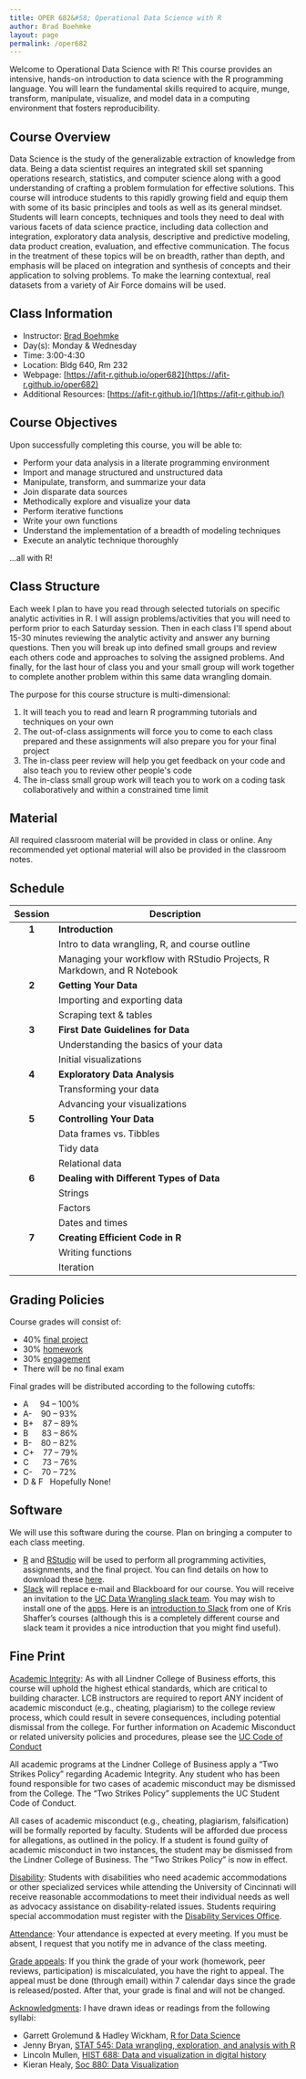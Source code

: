```yaml
---
title: OPER 682&#58; Operational Data Science with R
author: Brad Boehmke
layout: page
permalink: /oper682
---
```


Welcome to Operational Data Science with R! This course provides an intensive, hands-on introduction to data science with the R programming language. You will learn the fundamental skills required to acquire, munge, transform, manipulate, visualize, and model data in a computing environment that fosters reproducibility.


## Course Overview
Data Science is the study of the generalizable extraction of knowledge from data. Being a data scientist requires an integrated skill set spanning operations research, statistics, and computer science along with a good understanding of crafting a problem formulation for effective solutions. This course will introduce students to this rapidly growing field and equip them with some of its basic principles and tools as well as its general mindset.  Students will learn concepts, techniques and tools they need to deal with various facets of data science practice, including data collection and integration, exploratory data analysis, descriptive and predictive modeling, data product creation, evaluation, and effective communication. The focus in the treatment of these topics will be on breadth, rather than depth, and emphasis will be placed on integration and synthesis of concepts and their application to solving problems. To make the learning contextual, real datasets from a variety of Air Force domains will be used. 



## Class Information

* Instructor: [Brad Boehmke](http://bradleyboehmke.github.io/) &nbsp; 
  <a href="mailto:boehmkbc@ucmail.uc.edu" target="_blank" style="color:#515151;"><i class="fa fa-envelope" style="font-size:1em"></i></a> &nbsp;
  <a href="https://twitter.com/bradleyboehmke" target="_blank" style="color:#515151;"><i class="fa fa-twitter"></i></a> &nbsp;
  <a href="https://github.com/bradleyboehmke" target="_blank" style="color:#515151;"><i class="fa fa-github" style="font-size:1em"></i></a> &nbsp;
  <a href="https://www.linkedin.com/in/brad-boehmke-ph-d-9b0a257" target="_blank" style="color:#515151;"><i class="fa fa-linkedin" style="font-size:1em"></i></a>
* Day(s): Monday & Wednesday
* Time: 3:00-4:30
* Location: Bldg 640, Rm 232
* Webpage: [https://afit-r.github.io/oper682](https://afit-r.github.io/oper682)
* Additional Resources: [https://afit-r.github.io/](https://afit-r.github.io/)


## Course Objectives

Upon successfully completing this course, you will be able to:

- Perform your data analysis in a literate programming environment
- Import and manage structured and unstructured data
- Manipulate, transform, and summarize your data
- Join disparate data sources
- Methodically explore and visualize your data
- Perform iterative functions
- Write your own functions
- Understand the implementation of a breadth of modeling techniques
- Execute an analytic technique thoroughly

...all with R!

## Class Structure 

Each week I plan to have you read through selected tutorials on specific analytic activities in R. I will assign problems/activities that you will need to perform prior to each Saturday session. Then in each class I'll spend about 15-30 minutes reviewing the analytic activity and answer any burning questions. Then you will break up into defined small groups and review each others code and approaches to solving the assigned problems. And finally, for the last hour of class you and your small group will work together to complete another problem within this same data wrangling domain.

The purpose for this course structure is multi-dimensional:

1. It will teach you to read and learn R programming tutorials and techniques on your own
2. The out-of-class assignments will force you to come to each class prepared and these assignments will also prepare you for your final project
3. The in-class peer review will help you get feedback on your code and also teach you to review other people's code
4. The in-class small group work will teach you to work on a coding task collaboratively and within a constrained time limit


## Material

All required classroom material will be provided in class or online. Any recommended yet optional material will also be provided in the classroom notes.

## Schedule



| Session       | Description  |
|:-------------:|--------------|
| **1**         | **Introduction** &nbsp;&nbsp; <a href="http://uc-r.github.io/data_wrangling/week-1" style="color:black;"><i class="fa fa-folder-open" style="font-size:1em"></i></a> |
|               | Intro to data wrangling, R, and course outline  |
|               | Managing your workflow with RStudio Projects, R Markdown, and R Notebook |
| **2**         | **Getting Your Data** &nbsp;&nbsp; <a href="http://uc-r.github.io/data_wrangling/week-2" style="color:black;"><i class="fa fa-folder-open" style="font-size:1em"></i></a>  |
|               | Importing and exporting data  |
|               | Scraping text & tables |
| **3**         | **First Date Guidelines for Data** &nbsp;&nbsp; <a href="http://uc-r.github.io/data_wrangling/week-3" style="color:black;"><i class="fa fa-folder-open" style="font-size:1em"></i></a>  |
|               | Understanding the basics of your data
|               | Initial visualizations |
| **4**         | **Exploratory Data Analysis**  &nbsp;&nbsp; <a href="http://uc-r.github.io/data_wrangling/week-4" style="color:black;"><i class="fa fa-folder-open" style="font-size:1em"></i></a>  |
|               | Transforming your data |
|               | Advancing your visualizations |
| **5**         | **Controlling Your Data**  &nbsp;&nbsp; <a href="http://uc-r.github.io/data_wrangling/week-5" style="color:black;"><i class="fa fa-folder-open" style="font-size:1em"></i></a>   |
|               | Data frames vs. Tibbles  |
|               | Tidy data |
|               | Relational data |
| **6**         | **Dealing with Different Types of Data**  &nbsp;&nbsp; <a href="http://uc-r.github.io/data_wrangling/week-6" style="color:black;"><i class="fa fa-folder-open" style="font-size:1em"></i></a>  |
|               | Strings  |
|               | Factors |
|               | Dates and times |
| **7**         | **Creating Efficient Code in R**  &nbsp;&nbsp; <a href="http://uc-r.github.io/data_wrangling/week-7" style="color:black;"><i class="fa fa-folder-open" style="font-size:1em"></i></a>   |
|               | Writing functions  |
|               | Iteration |


## Grading Policies

Course grades will consist of: 

- 40% [final project](final-project)
- 30% [homework](homework-guidelines)
- 30% [engagement](engagement)
- There will be no final exam

Final grades will be distributed according to the following cutoffs:
		
- A &nbsp;&nbsp;&nbsp; 94 – 100% 
- A- &nbsp;&nbsp;      90 – 93%
- B+ &nbsp;&nbsp;      87 – 89%	
- B &nbsp;&nbsp;&nbsp;&nbsp; 83 – 86%
- B- &nbsp;&nbsp;      80 – 82%
- C+ &nbsp;&nbsp;      77 – 79%
- C &nbsp;&nbsp;&nbsp;&nbsp;       73 – 76%
- C- &nbsp;&nbsp;      70 – 72%
- D & F &nbsp;  Hopefully None!


## Software

We will use this software during the course. Plan on bringing a computer to each class meeting.

* [R](https://cran.r-project.org/) and [RStudio](https://www.rstudio.com/) will be used to perform all programming activities, assignments, and the final project.  You can find details on how to download these [here](http://uc-r.github.io/section2_basics#installation).
* [Slack](https://slack.com/) will replace e-mail and Blackboard for our course. You will receive an invitation to the [UC Data Wrangling slack team](https://uc-data-wrangling.slack.com/). You may wish to install one of the [apps](https://slack.com/downloads/osx). Here is an [introduction to Slack](https://vimeo.com/133692325) from one of Kris Shaffer’s courses (although this is a completely different course and slack team it provides a nice introduction that you might find useful).



## Fine Print

<u>Academic Integrity</u>: As with all Lindner College of Business efforts, this course will uphold the highest ethical standards, which are critical to building character. LCB instructors are required to report ANY incident of academic misconduct (e.g., cheating, plagiarism) to the college review process, which could result in severe consequences, including potential dismissal from the college. For further information on Academic Misconduct or related university policies and procedures, please see the [UC Code of Conduct](http://www.uc.edu/conduct/Code_of_Conduct.html)

All academic programs at the Lindner College of Business apply a “Two Strikes Policy” regarding Academic Integrity. Any student who has been found responsible for two cases of academic misconduct may be dismissed from the College. The “Two Strikes Policy” supplements the UC Student Code of Conduct.

All cases of academic misconduct (e.g., cheating, plagiarism, falsification) will be formally reported by faculty. Students will be afforded due process for allegations, as outlined in the policy. If a student is found guilty of academic misconduct in two instances, the student may be dismissed from the Lindner College of Business.  The “Two Strikes Policy” is now in effect.

<u>Disability</u>: Students with disabilities who need academic accommodations or other specialized services while attending the University of Cincinnati will receive reasonable accommodations to meet their individual needs as well as advocacy assistance on disability-related issues. Students requiring special accommodation must register with the [Disability Services Office](http://www.uc.edu/aess/disability.html).

<u>Attendance</u>: Your attendance is expected at every meeting. If you must be absent, I request that you notify me in advance of the class meeting.

<u>Grade appeals</u>: If you think the grade of your work (homework, peer reviews, participation) is miscalculated, you have the right to appeal. The appeal must be done (through email) within 7 calendar days since the grade is released/posted. After that, your grade is final and will not be changed.

<u>Acknowledgments</u>: I have drawn ideas or readings from the following syllabi:

* Garrett Grolemund & Hadley Wickham, [R for Data Science](http://r4ds.had.co.nz/index.html)
* Jenny Bryan, [STAT 545: Data wrangling, exploration, and analysis with R](http://stat545.com/)
* Lincoln Mullen, [HIST 688: Data and visualization in digital history](http://lincolnmullen.com/courses/data-dh.2016/)
* Kieran Healy, [Soc 880: Data Visualization](http://socviz.github.io/soc880/)

